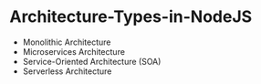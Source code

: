 
# Architecture-Types-in-NodeJS

   * Monolithic Architecture
   * Microservices Architecture
   * Service-Oriented Architecture (SOA)
   * Serverless Architecture
